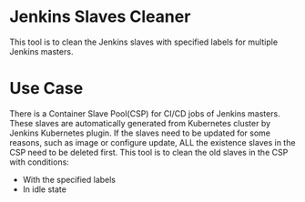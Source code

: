 # Jenkins Slaves Cleaner

This tool is to clean the Jenkins slaves with specified labels for multiple Jenkins masters.

# Use Case

There is a Container Slave Pool(CSP) for CI/CD jobs of Jenkins masters. These slaves are automatically generated from Kubernetes cluster by Jenkins Kubernetes plugin. If the slaves need to be updated for some reasons, such as image or configure update, ALL the existence slaves in the CSP need to be deleted first. This tool is to clean the old slaves in the CSP with conditions:

* With the specified labels
* In idle state